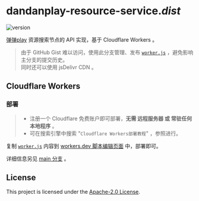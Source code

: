 # dandanplay-resource-service._dist_

![version](https://img.shields.io/badge/version-0.0.1-important)

[弹弹play](http://www.dandanplay.com/) 资源搜索节点的 API 实现，基于 Cloudflare Workers 。

> 由于 GitHub Gist 难以访问，使用此分支管理、发布 [`worker.js`](cf-worker/worker.js) ，避免影响主分支的提交历史。  
> 同时还可以使用 jsDelivr CDN 。

## Cloudflare Workers

### 部署

> - 注册一个 Cloudflare 免费账户即可部署，**无需 远程服务器 或 常驻任何本地程序** 。
> - 可在搜索引擎中搜索 "`Cloudflare Workers部署教程`" ，参照进行。

复制 [`worker.js`](https://cdn.jsdelivr.net/gh/LussacZheng/dandanplay-resource-service@dist/cf-worker/worker.js) 内容到 [workers.dev 脚本编辑页面](https://workers.cloudflare.com/) 中，部署即可。

详细信息另见 [main 分支](https://github.com/LussacZheng/dandanplay-resource-service) 。

## License

This project is licensed under the [Apache-2.0 License](./LICENSE).
